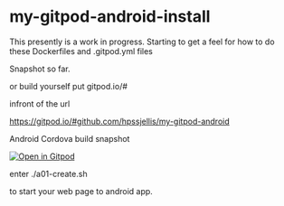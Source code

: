 # my-gitpod-android-install


This presently is a work in progress. Starting to get a feel for how to do these Dockerfiles and .gitpod.yml files


Snapshot so far.



or build yourself put 
gitpod.io/# 

infront of the url

https://gitpod.io/#github.com/hpssjellis/my-gitpod-android



Android Cordova build snapshot

[![Open in Gitpod](https://gitpod.io/button/open-in-gitpod.svg)](https://gitpod.io#snapshot/7eecb695-6297-420f-b270-6dbd72517687)


enter ./a01-create.sh 

to start your web page to android app.


